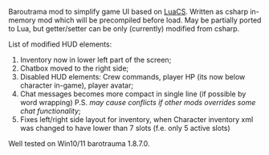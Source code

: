 Baroutrama mod to simplify game UI based on [LuaCS](https://github.com/evilfactory/LuaCsForBarotrauma). Written as csharp in-memory mod which will be precompiled before load.
May be partially ported to Lua, but getter/setter can be only (currently) modified from csharp.

List of modified HUD elements:
1) Inventory now in lower left part of the screen;
2) Chatbox moved to the right side;
3) Disabled HUD elements: Crew commands, player HP (its now below character in-game), player avatar;
4) Chat messages becomes more compact in single line (if possible by word wrapping) P.S. *may cause conflicts if other mods overrides some chat functionality*;
5) Fixes left/right side layout for inventory, when Character inventory xml was changed to have lower than 7 slots (f.e. only 5 active slots)

Well tested on Win10/11 barotrauma 1.8.7.0.
